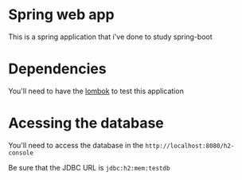 # Spring web app
This is a spring application that i've done to study spring-boot

# Dependencies
You'll need to have the [lombok](https://projectlombok.org/) to test this application

# Acessing the database
You'll need to access the database in the `http://localhost:8080/h2-console`

Be sure that the JDBC URL is `jdbc:h2:mem:testdb`
